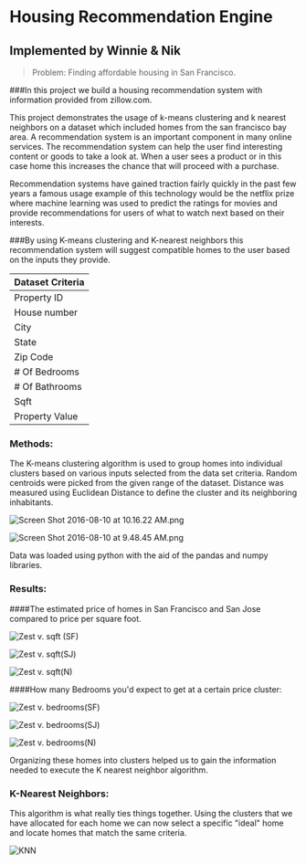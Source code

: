 # Housing Recommendation Engine

## Implemented by Winnie & Nik

> Problem:
Finding affordable housing in San Francisco.

###In this project we build a housing recommendation system with information provided from zillow.com.


This project demonstrates the usage of k-means clustering and k nearest neighbors on a dataset which included homes from the san francisco bay area. A recommendation system is an important component in many online services. The recommendation system can help the user find interesting content or goods to take a look at. When a user sees a product or in this case home this increases the chance that will proceed with a purchase.
  
Recommendation systems have gained traction fairly quickly in the past few years a famous usage example of this technology would be the netflix prize where machine learning was used to predict the ratings for movies and provide recommendations for users of what to watch next based on their interests. 
  
###By using K-means clustering and K-nearest neighbors this recommendation system will suggest compatible homes to the user based on the inputs they provide.

| Dataset Criteria |
|------------------|
| Property ID      |
| House number     |
| City             |
| State            |
| Zip Code         |
| # Of Bedrooms    |
| # Of Bathrooms   |
| Sqft             |
| Property Value   |

### Methods:

The K-means clustering algorithm is used to group homes into individual clusters based on various inputs selected from the data set criteria.
Random centroids were picked from the given range of the dataset. Distance was measured using Euclidean Distance to define the cluster and its neighboring inhabitants.

![Screen Shot 2016-08-10 at 10.16.22 AM.png](https://s9.postimg.org/nqv517wvj/Screen_Shot_2016_08_10_at_10_16_22_AM.png)

![Screen Shot 2016-08-10 at 9.48.45 AM.png](https://s10.postimg.org/g558e7lmh/Screen_Shot_2016_08_10_at_9_48_45_AM.png)

Data was loaded using python with the aid of the pandas and numpy libraries.
 
### Results:

####The estimated price  of homes in San Francisco and San Jose compared to price per square foot.

![Zest v. sqft (SF)](http://g.recordit.co/UDT2gRkMrq.gif)

![Zest v. sqft(SJ)](http://g.recordit.co/zERsuQoRyJ.gif)


![Zest v. sqft(N)](http://g.recordit.co/W3AVrXibRg.gif)


####How many Bedrooms you'd expect to get at a certain price cluster:

![Zest v. bedrooms(SF)](http://g.recordit.co/KTZoBi7jTF.gif)

![Zest v. bedrooms(SJ)](http://g.recordit.co/R6z7e7JqZY.gif)


![Zest v. bedrooms(N)](http://g.recordit.co/hwxyLdoT2t.gif)


Organizing these homes into clusters helped us to gain the information needed to execute the K nearest neighbor algorithm.

### K-Nearest Neighbors:

This algorithm is what really ties things together. Using the clusters that we have allocated for each home we can now select a specific "ideal" home and locate homes that match the same criteria.

![KNN](https://predictoanalycto.files.wordpress.com/2014/06/selection_004.png)





